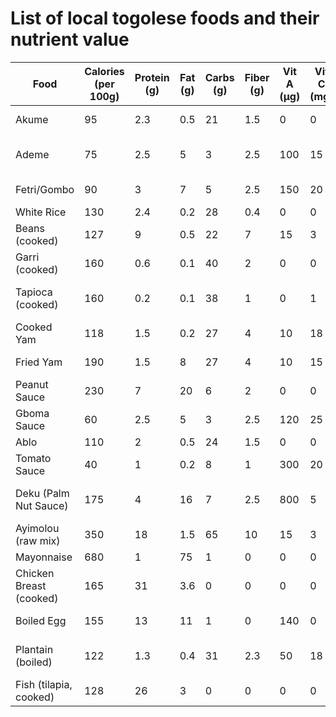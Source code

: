 # List of local togolese foods and their nutrient value

| Food                    | Calories (per 100g) | Protein (g) | Fat (g) | Carbs (g) | Fiber (g) | Vit A (µg) | Vit C (mg) | Iron (mg) | Calcium (mg) | Typical Portion (g) | Calories per Portion | Portion Notes                   |
| ----------------------- | ------------------- | ----------- | ------- | --------- | --------- | ---------- | ---------- | --------- | ------------ | ------------------- | -------------------- | ------------------------------- |
| Akume                   | 95                  | 2.3         | 0.5     | 21        | 1.5       | 0          | 0          | 0.5       | 10           | 300                 | 285                  | Staple carb, high satiety       |
| Ademe                   | 75                  | 2.5         | 5       | 3         | 2.5       | 100        | 15         | 1.2       | 25           | 120                 | 90                   | Rich in Vitamin A and C         |
| Fetri/Gombo             | 90                  | 3           | 7       | 5         | 2.5       | 150        | 20         | 1.5       | 30           | 120                 | 108                  | Good fiber, vitamins            |
| White Rice              | 130                 | 2.4         | 0.2     | 28        | 0.4       | 0          | 0          | 0.2       | 10           | 150                 | 195                  | Base carb                       |
| Beans (cooked)          | 127                 | 9           | 0.5     | 22        | 7         | 15         | 3          | 5         | 50           | 150                 | 190                  | Great protein, fiber, iron      |
| Garri (cooked)          | 160                 | 0.6         | 0.1     | 40        | 2         | 0          | 0          | 0.5       | 10           | 250                 | 400                  | Energy dense carb               |
| Tapioca (cooked)        | 160                 | 0.2         | 0.1     | 38        | 1         | 0          | 1          | 0.3       | 20           | 150                 | 240                  | Carb source, low micronutrients |
| Cooked Yam              | 118                 | 1.5         | 0.2     | 27        | 4         | 10         | 18         | 0.5       | 17           | 150                 | 177                  | Fiber & vitamin C               |
| Fried Yam               | 190                 | 1.5         | 8       | 27        | 4         | 10         | 15         | 0.5       | 17           | 150                 | 285                  | Higher fat due to frying        |
| Peanut Sauce            | 230                 | 7           | 20      | 6         | 2         | 0          | 0          | 1.2       | 40           | 100                 | 230                  | Protein & fat source            |
| Gboma Sauce             | 60                  | 2.5         | 5       | 3         | 2.5       | 120        | 25         | 1.5       | 40           | 120                 | 72                   | Rich in vitamins                |
| Ablo                    | 110                 | 2           | 0.5     | 24        | 1.5       | 0          | 0          | 0.5       | 15           | 100                 | 110                  | Carb source                     |
| Tomato Sauce            | 40                  | 1           | 0.2     | 8         | 1         | 300        | 20         | 0.4       | 15           | 100                 | 40                   | High vitamin A & C              |
| Deku (Palm Nut Sauce)   | 175                 | 4           | 16      | 7         | 2.5       | 800        | 5          | 2         | 30           | 120                 | 210                  | Very rich in Vitamin A & fat    |
| Ayimolou (raw mix)      | 350                 | 18          | 1.5     | 65        | 10        | 15         | 3          | 5         | 50           | —                   | —                    | Raw rice + beans mix            |
| Mayonnaise              | 680                 | 1           | 75      | 1         | 0         | 0          | 0          | 0.3       | 10           | 15                  | 102                  | Fat source                      |
| Chicken Breast (cooked) | 165                 | 31          | 3.6     | 0         | 0         | 0          | 0          | 1         | 15           | 120                 | 198                  | Lean protein                    |
| Boiled Egg              | 155                 | 13          | 11      | 1         | 0         | 140        | 0          | 1.2       | 50           | 50                  | 78                   | Protein, vitamin A & fat        |
| Plantain (boiled)       | 122                 | 1.3         | 0.4     | 31        | 2.3       | 50         | 18         | 0.6       | 20           | 150                 | 183                  | Carb & vitamin C source         |
| Fish (tilapia, cooked)  | 128                 | 26          | 3       | 0         | 0         | 0          | 0          | 1         | 20           | 120                 | 154                  | Lean protein                    |
